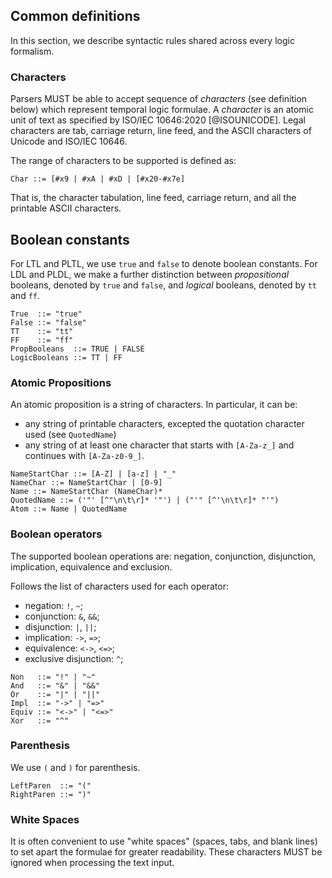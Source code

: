 ## Common definitions

In this section, we describe syntactic rules
shared across every logic formalism.

### Characters

Parsers MUST be able to accept sequence of _characters_ (see definition below)
which represent temporal logic formulae.
A _character_ 
is an atomic unit of text as specified by ISO/IEC 10646:2020
[@ISOUNICODE].
Legal characters are tab, carriage return, line feed, and the ASCII characters 
of Unicode and ISO/IEC 10646.

The range of characters to be supported
is defined as:
```
Char ::= [#x9 | #xA | #xD | [#x20-#x7e]
```

That is, the character tabulation, line feed, carriage return,
and all the printable ASCII characters.

## Boolean constants

For LTL and PLTL,
we use `true` and `false` to denote boolean constants.
For LDL and PLDL, we make a further distinction 
between _propositional_ 
booleans, denoted by `true` and `false`,
and _logical_ booleans, denoted by `tt` and `ff`.

```
True  ::= "true"
False ::= "false"
TT    ::= "tt"
FF    ::= "ff"
PropBooleans  ::= TRUE | FALSE
LogicBooleans ::= TT | FF
```

### Atomic Propositions

An atomic proposition is a string of characters. 
In particular, it can be:

- any string of printable characters, excepted the quotation character used (see `QuotedName`)
- any string of at least one character that starts with `[A-Za-z_]`
  and continues with `[A-Za-z0-9_]`.

```
NameStartChar ::= [A-Z] | [a-z] | "_"
NameChar ::= NameStartChar | [0-9]
Name ::= NameStartChar (NameChar)*
QuotedName ::= ('"' [^"\n\t\r]* '"') | ("'" [^'\n\t\r]* "'")
Atom ::= Name | QuotedName
```

### Boolean operators

The supported boolean operations 
are: negation, conjunction, disjunction,
implication, equivalence and exclusion.

Follows the list of characters used
for each operator:

- negation: `!`, `~`;
- conjunction: `&`, `&&`;
- disjunction: `|`, `||`;
- implication: `->`, `=>`;
- equivalence: `<->`, `<=>`;
- exclusive disjunction: `^`;

```
Non   ::= "!" | "~"
And   ::= "&" | "&&"
Or    ::= "|" | "||"
Impl  ::= "->" | "=>"
Equiv ::= "<->" | "<=>"
Xor   ::= "^"
```

### Parenthesis

We use `(` and `)` for parenthesis.

```
LeftParen  ::= "("
RightParen ::= ")"
```

### White Spaces

It is often convenient to use "white spaces" 
(spaces, tabs, and blank lines) to set apart the formulae for greater readability.
These characters MUST be ignored when processing the text input.


